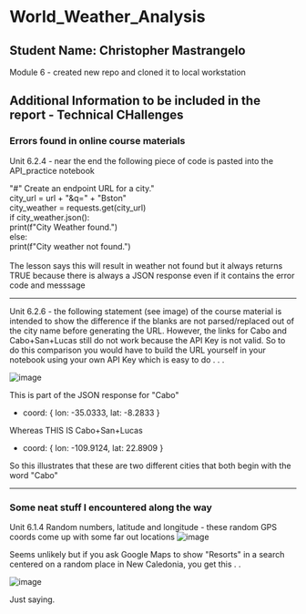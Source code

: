 # World_Weather_Analysis
## Student Name: Christopher Mastrangelo
Module 6 - created new repo and cloned it to local workstation 

## Additional Information to be included in the report - Technical CHallenges
### Errors found in online course materials

Unit 6.2.4 - near the end the following piece of code is pasted into the API_practice notebook

"#" Create an endpoint URL for a city."<br>
city_url = url + "&q=" + "Bston"<br>
city_weather = requests.get(city_url)<br>
if city_weather.json():<br>
  print(f"City Weather found.")<br>
else:<br>
  print(f"City weather not found.")<br>
<br>
The lesson says this will result in weather not found but it always returns TRUE because there is always a JSON response even if it contains the error code and messsage
<hr>
Unit 6.2.6 - the following statement (see image) of the course material is intended to show the difference if the blanks are not parsed/replaced out of the city name before
generating the URL.  However, the links for Cabo and Cabo+San+Lucas still do not work because the API Key is not valid.  So to do this comparison you would 
have to build the URL yourself in your notebook using your own API Key which is easy to do . . . 

![image](https://user-images.githubusercontent.com/86205000/127163664-fc99fc7e-468b-491d-bdae-6d8bb1f0ef0a.png)

This is part of the JSON response for "Cabo"<br>
<ul><li>coord: {
lon: -35.0333,
lat: -8.2833
}</li>
</ul>

Whereas THIS IS Cabo+San+Lucas<br>
<ul>
  <li>coord: {
lon: -109.9124,
lat: 22.8909
}</li></ul>

So this illustrates that these are two different cities that both begin with the word "Cabo"

<hr>

### Some neat stuff I encountered along the way

Unit 6.1.4 Random numbers, latitude and longitude - these random GPS coords come up with some far out locations
![image](https://user-images.githubusercontent.com/86205000/127003929-74c23a71-ca41-4159-ad64-6e1b8f48070e.png)

Seems unlikely but if you ask Google Maps to show "Resorts" in a search centered on a random place in New Caledonia, you get this . . 

![image](https://user-images.githubusercontent.com/86205000/127017078-20df8dce-0825-4dea-8c66-d0cc5bf09680.png)

Just saying.  
